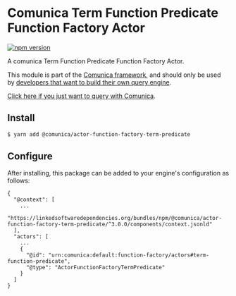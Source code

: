 # Comunica Term Function Predicate Function Factory Actor

[![npm version](https://badge.fury.io/js/%40comunica%2Factor-function-factory-term-function-predicate.svg)](https://www.npmjs.com/package/@comunica/actor-function-factory-term-predicate)

A comunica Term Function Predicate Function Factory Actor.

This module is part of the [Comunica framework](https://github.com/comunica/comunica),
and should only be used by [developers that want to build their own query engine](https://comunica.dev/docs/modify/).

[Click here if you just want to query with Comunica](https://comunica.dev/docs/query/).

## Install

```bash
$ yarn add @comunica/actor-function-factory-term-predicate
```

## Configure

After installing, this package can be added to your engine's configuration as follows:
```text
{
  "@context": [
    ...
    "https://linkedsoftwaredependencies.org/bundles/npm/@comunica/actor-function-factory-term-predicate/^3.0.0/components/context.jsonld"
  ],
  "actors": [
    ...
    {
      "@id": "urn:comunica:default:function-factory/actors#term-function-predicate",
      "@type": "ActorFunctionFactoryTermPredicate"
    }
  ]
}
```
